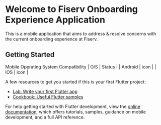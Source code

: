 # Welcome to Fiserv Onboarding Experience Application

This is a mobile application that aims to address & resolve concerns with the current onboarding experience at Fiserv. 

## Getting Started

Mobile Operating System Compatibility
| O/S | Status |
| Android | icon |
| IOS | icon |
















A few resources to get you started if this is your first Flutter project:

- [Lab: Write your first Flutter app](https://docs.flutter.dev/get-started/codelab)
- [Cookbook: Useful Flutter samples](https://docs.flutter.dev/cookbook)

For help getting started with Flutter development, view the
[online documentation](https://docs.flutter.dev/), which offers tutorials,
samples, guidance on mobile development, and a full API reference.
